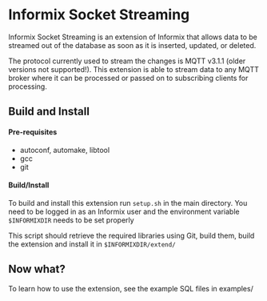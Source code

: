 # Informix Socket Streaming

Informix Socket Streaming is an extension of Informix that allows data to be streamed out of the database as soon as it is inserted, updated, or deleted.

The protocol currently used to stream the changes is MQTT v3.1.1 (older versions not supported!). This extension is able to stream data to any MQTT broker where it can be processed or passed on to subscribing clients for processing.

## Build and Install

#### Pre-requisites
* autoconf, automake, libtool
* gcc
* git

#### Build/Install
To build and install this extension run `setup.sh` in the main directory.
You need to be logged in as an Informix user and the environment
variable `$INFORMIXDIR` needs to be set properly

This script should retrieve the required libraries using Git, build them,
build the extension and install it in `$INFORMIXDIR/extend/`

## Now what?

To learn how to use the extension, see the example SQL files in examples/